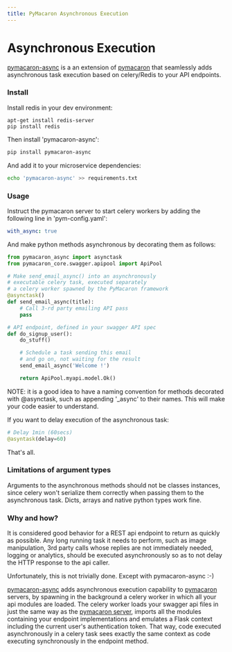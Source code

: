 ```yaml
---
title: PyMacaron Asynchronous Execution
---
```


Asynchronous Execution
======================

[pymacaron-async](https://github.com/pymacaron/pymacaron-async) is a an
extension of [pymacaron](http://pymacaron.com) that seamlessly adds
asynchronous task execution based on celery/Redis to your API endpoints.

### Install

Install redis in your dev environment:

```shell
apt-get install redis-server
pip install redis
```

Then install 'pymacaron-async':

```bash
pip install pymacaron-async
```

And add it to your microservice dependencies:

```bash
echo 'pymacaron-async' >> requirements.txt
```

### Usage

Instruct the pymacaron server to start celery workers by adding the following
line in 'pym-config.yaml':

```yaml
with_async: true
```

And make python methods asynchronous by decorating them as follows:

```python
from pymacaron_async import asynctask
from pymacaron_core.swagger.apipool import ApiPool

# Make send_email_async() into an asynchronously
# executable celery task, executed separately
# a celery worker spawned by the PyMacaron framework
@asynctask()
def send_email_async(title):
    # Call 3-rd party emailing API pass
    pass

# API endpoint, defined in your swagger API spec
def do_signup_user():
    do_stuff()

    # Schedule a task sending this email
    # and go on, not waiting for the result
    send_email_async('Welcome !')

    return ApiPool.myapi.model.Ok()
```

NOTE: it is a good idea to have a naming convention for methods
decorated with @asynctask, such as appending '_async' to their names.
This will make your code easier to understand.

If you want to delay execution of the asynchronous task:

```python
# Delay 1min (60secs)
@asyntask(delay=60)
```

That's all.

### Limitations of argument types

Arguments to the asynchronous methods should not be classes instances, since
celery won't serialize them correctly when passing them to the asynchronous
task. Dicts, arrays and native python types work fine.

### Why and how?

It is considered good behavior for a REST api endpoint to return as quickly as
possible. Any long running task it needs to perform, such as image
manipulation, 3rd party calls whose replies are not immediately needed, logging
or analytics, should be executed asynchronously so as to not delay the HTTP response
to the api caller.

Unfortunately, this is not trivially done. Except with pymacaron-async :-)

[pymacaron-async](https://github.com/pymacaron/pymacaron-async) adds
asynchronous execution capability to
[pymacaron](https://github.com/pymacaron/pymacaron) servers, by spawning in the
background a celery worker in which all your api modules are loaded. The celery
worker loads your swagger api files in just the same way as the [pymacaron
server](https://github.com/pymacaron/pymacaron/blob/master/pymacaron/__init__.py),
imports all the modules containing your endpoint implementations and emulates a
Flask context including the current user's authentication token. That way,
code executed asynchronously in a celery task sees exactly the same context as
code executing synchronously in the endpoint method.
